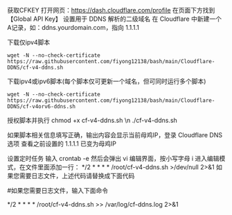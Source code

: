 获取CFKEY
打开网页：https://dash.cloudflare.com/profile
在页面下方找到【Global API Key】
设置用于 DDNS 解析的二级域名
在 Cloudflare 中新建一个A记录，如：ddns.yourdomain.com，指向 1.1.1.1

下载仅ipv4脚本
```
wget -N --no-check-certificate https://raw.githubusercontent.com/fiyong12138/bash/main/Cloudflare-DDNS/cf-v4-ddns.sh
```
下载ipv4或ipv6脚本(每个脚本仅可更新一个域名，但可同时运行多个脚本)
```
wget -N --no-check-certificate https://raw.githubusercontent.com/fiyong12138/bash/main/Cloudflare-DDNS/cf-v4orv6-ddns.sh
```
授权脚本并执行
chmod +x cf-v4-ddns.sh \n
./cf-v4-ddns.sh

如果脚本相关信息填写正确，输出内容会显示当前母鸡IP，登录 Cloudflare DNS选项 查看之前设置的 1.1.1.1 已变为母鸡IP

设置定时任务
输入 crontab -e 然后会弹出 vi 编辑界面，按小写字母 i 进入编辑模式，在文件里面添加一行：
*/2 * * * * /root/cf-v4-ddns.sh >/dev/null 2>&1
如果您需要日志文件，上述代码请替换成下面代码

#如果您需要日志文件，输入下面命令

*/2 * * * * /root/cf-v4-ddns.sh >> /var/log/cf-ddns.log 2>&1
